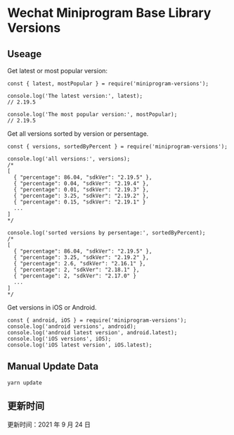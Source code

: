 
# Wechat Miniprogram Base Library Versions

## Useage

Get latest or most popular version:

```;
const { latest, mostPopular } = require('miniprogram-versions');

console.log('The latest version:', latest);
// 2.19.5

console.log('The most popular version:', mostPopular);
// 2.19.5

```

Get all versions sorted by version or persentage.

```
const { versions, sortedByPercent } = require('miniprogram-versions');

console.log('all versions:', versions);
/*
[
  { "percentage": 86.04, "sdkVer": "2.19.5" },
  { "percentage": 0.04, "sdkVer": "2.19.4" },
  { "percentage": 0.01, "sdkVer": "2.19.3" },
  { "percentage": 3.25, "sdkVer": "2.19.2" },
  { "percentage": 0.15, "sdkVer": "2.19.1" }
  ...
]
*/

console.log('sorted versions by persentage:', sortedByPercent);
/*
[
  { "percentage": 86.04, "sdkVer": "2.19.5" },
  { "percentage": 3.25, "sdkVer": "2.19.2" },
  { "percentage": 2.6, "sdkVer": "2.16.1" },
  { "percentage": 2, "sdkVer": "2.18.1" },
  { "percentage": 2, "sdkVer": "2.17.0" }
  ...
]
*/
```

Get versions in iOS or Android.

```
const { android, iOS } = require('miniprogram-versions');
console.log('android versions', android);
console.log('android latest version', android.latest);
console.log('iOS versions', iOS);
console.log('iOS latest version', iOS.latest);
```

## Manual Update Data

```
yarn update
```

## 更新时间

更新时间：2021 年 9 月 24 日
